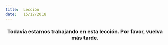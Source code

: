 ```yaml
---
title:  Lección
date:   15/12/2018
---
```


### <center>Todavía estamos trabajando en esta lección. Por favor, vuelva más tarde.</center>